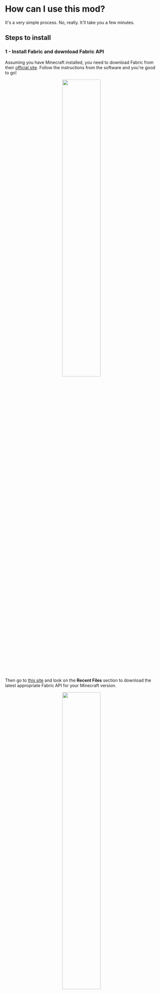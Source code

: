 # How can I use this mod?

It's a very simple process. No, really. It'll take you a few minutes.

## Steps to install
### 1 - Install Fabric and download Fabric API
Assuming you have Minecraft installed, you need to download Fabric from their [official site](https://fabricmc.net/use/). Follow the instructions from the software and you're good to go!

<p align="center"><img src="https://github.com/JayCeeCreates/earlygame/resources/wiki_resources/setup/1a.png?raw=true" width="50%"></p>

Then go to [this site](https://www.curseforge.com/minecraft/mc-mods/fabric-api) and look on the **Recent Files** section to download the latest appropriate Fabric API for your Minecraft version.

<p align="center"><img src="https://github.com/JayCeeCreates/earlygame/resources/wiki_resources/setup/1b.png?raw=true" width="50%"></p>

### 2 - Download EarlyGame
After setting everything up, you can now download EarlyGame from the [CurseForge page](https://www.curseforge.com/minecraft/mc-mods/earlygame), then put it in the mods folder in your Minecraft directory.

<p align="center">
<img src="https://github.com/JayCeeCreates/earlygame/resources/wiki_resources/setup/2a.png?raw=true" width="50%"><br>
<i>(earliest screen capture of the EarlyGame CurseForge page)</i><br><br>
<img src="https://github.com/JayCeeCreates/earlygame/resources/wiki_resources/setup/2b.png?raw=true" width="50%">
</p>

### 3 - Profit
Play however the heck you want with this mod. Enjoy!